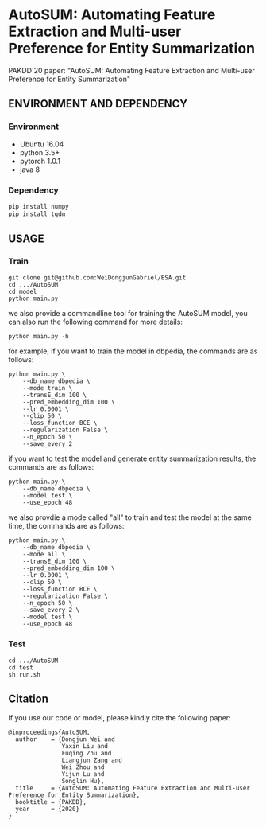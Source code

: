 # AutoSUM: Automating Feature Extraction and Multi-user Preference for Entity Summarization
PAKDD'20 paper: "AutoSUM: Automating Feature Extraction and Multi-user Preference for Entity Summarization"
## ENVIRONMENT AND DEPENDENCY
### Environment
- Ubuntu 16.04
- python 3.5+
- pytorch 1.0.1
- java 8
### Dependency
```python
pip install numpy
pip install tqdm
```
## USAGE
### Train
```linux
git clone git@github.com:WeiDongjunGabriel/ESA.git
cd .../AutoSUM
cd model
python main.py
```
we also provide a commandline tool for training the AutoSUM model, you can also run the following command for more details:
```linux
python main.py -h
```
for example, if you want to train the model in dbpedia, the commands are as follows:
```linux
python main.py \
    --db_name dbpedia \
    --mode train \
    --transE_dim 100 \
    --pred_embedding_dim 100 \
    --lr 0.0001 \
    --clip 50 \
    --loss_function BCE \
    --regularization False \
    --n_epoch 50 \
    --save_every 2
```
if you want to test the model and generate entity summarization results, the commands are as follows:
```linux
python main.py \
    --db_name dbpedia \
    --model test \
    --use_epoch 48
```
we also provdie a mode called "all" to train and test the model at the same time, the commands are as follows:
```linux
python main.py \
    --db_name dbpedia \
    --mode all \
    --transE_dim 100 \
    --pred_embedding_dim 100 \
    --lr 0.0001 \
    --clip 50 \
    --loss_function BCE \
    --regularization False \
    --n_epoch 50 \
    --save_every 2 \
    --model test \
    --use_epoch 48
```
### Test
```linux
cd .../AutoSUM
cd test
sh run.sh
```
## Citation
If you use our code or model, please kindly cite the following paper:

```
@inproceedings{AutoSUM,
  author    = {Dongjun Wei and
               Yaxin Liu and
               Fuqing Zhu and
               Liangjun Zang and
               Wei Zhou and
               Yijun Lu and 
               Songlin Hu},
  title     = {AutoSUM: Automating Feature Extraction and Multi-user Preference for Entity Summarization},
  booktitle = {PAKDD},
  year      = {2020}
}
